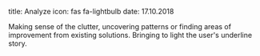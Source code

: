 title: Analyze
icon: fas fa-lightbulb
date: 17.10.2018


Making sense of the clutter, uncovering patterns or finding areas of improvement from existing solutions. Bringing to light the user's underline story.
